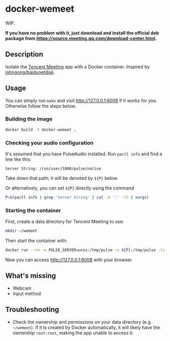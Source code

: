 # docker-wemeet

WIP.

**If you have no problem with it, just download and install the official deb package from https://source.meeting.qq.com/download-center.html.**

## Description

Isolate the [Tencent Meeting](https://meeting.tencent.com) app with a Docker container. Inspired by [johngong/baidunetdisk](https://hub.docker.com/r/johngong/baidunetdisk).

## Usage

You can simply run `make` and visit http://127.0.0.1:6008 if it works for you. Otherwise follow the steps below.

### Building the image

```bash
docker build -t docker-wemeet .
```

### Checking your audio configuration

It's assumed that you have PulseAudio installed. Run `pactl info` and find a line like this:

```plaintext
Server String: /run/user/1000/pulse/native
```

Take down that path; it will be denoted by `${P}` below.

Or alternatively, you can set `${P}` directly using the command

```bash
P=$(pactl info | grep 'Server String' | cut -d ':' -f2 | xargs)
```

### Starting the container

First, create a data directory for Tencent Meeting to use:

```bash
mkdir ~/wemeet
```

Then start the container with:

```bash
docker run --rm -e PULSE_SERVER=unix:/tmp/pulse -v ${P}:/tmp/pulse -ti -v ~/wemeet:/wemeet -p 127.0.0.1:6008:6008 docker-wemeet
```

Now you can access http://127.0.0.1:6008 with your browser.

## What's missing

- Webcam
- Input method

## Troubleshooting

- Check the ownership and permissions on your data directory (e.g. `~/wemeet`). If it is created by Docker automatically, it will likely have the ownership `root:root`, making the app unable to access it.
